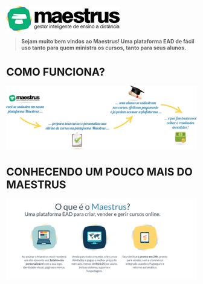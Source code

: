 
![Imagem Welcome](images/logo-maestrus300-horizontal.png)

> **Sejam muito bem vindos ao Maestrus! Uma plataforma EAD de fácil uso tanto para quem ministra os cursos, tanto para seus alunos.**


# COMO FUNCIONA? #

![Imagem Welcome](images/welcome_maestrus.jpg)


# CONHECENDO UM POUCO MAIS DO MAESTRUS #


![Imagem Welcome](images/conheca.png)